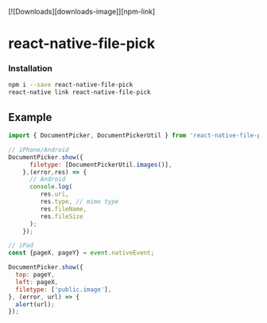 [![Downloads][downloads-image]][npm-link]

# react-native-file-pick

### Installation

```bash
npm i --save react-native-file-pick
react-native link react-native-file-pick
```


## Example
```javascript
import { DocumentPicker, DocumentPickerUtil } from 'react-native-file-pick';

// iPhone/Android
DocumentPicker.show({
      filetype: [DocumentPickerUtil.images()],
    },(error,res) => {
      // Android
      console.log(
         res.uri,
         res.type, // mime type
         res.fileName,
         res.fileSize
      );
    });

// iPad
const {pageX, pageY} = event.nativeEvent;

DocumentPicker.show({
  top: pageY,
  left: pageX,
  filetype: ['public.image'],
}, (error, url) => {
  alert(url);
});

```
